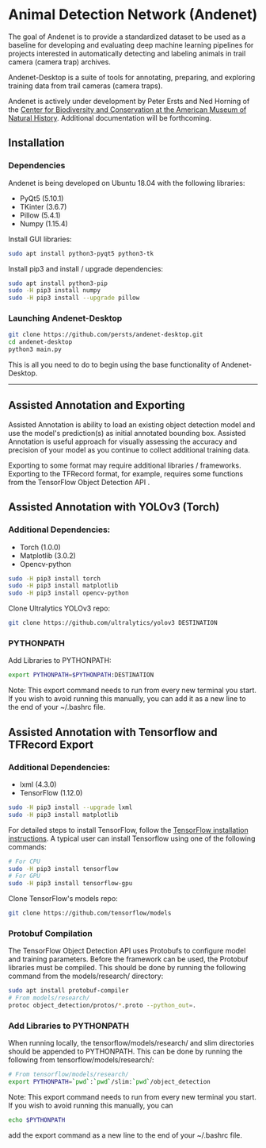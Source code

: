 # Animal Detection Network (Andenet)

The goal of Andenet is to provide a standardized dataset to be used as a baseline for developing and evaluating deep machine learning pipelines for projects interested in automatically detecting and labeling animals in trail camera (camera trap) archives.

Andenet-Desktop is a suite of tools for annotating, preparing, and exploring training data from trail cameras (camera traps).

Andenet is actively under development by Peter Ersts and Ned Horning of the [Center for Biodiversity and Conservation at the American Museum of Natural History](https://www.amnh.org/our-research/center-for-biodiversity-conservation). Additional documentation will be forthcoming.



## Installation

### Dependencies
Andenet is being developed on Ubuntu 18.04 with the following libraries:

* PyQt5 (5.10.1)
* TKinter (3.6.7)
* Pillow (5.4.1)
* Numpy (1.15.4)

Install GUI libraries:

``` bash
sudo apt install python3-pyqt5 python3-tk
```
Install pip3 and install / upgrade dependencies:

```bash
sudo apt install python3-pip
sudo -H pip3 install numpy
sudo -H pip3 install --upgrade pillow
```

### Launching Andenet-Desktop
```bash
git clone https://github.com/persts/andenet-desktop.git
cd andenet-desktop
python3 main.py
```
This is all you need to do to begin using the base functionality of Andenet-Desktop.

------





## Assisted Annotation and Exporting

Assisted Annotation is ability to load an existing object detection model and use the model's prediction(s) as initial annotated bounding box. Assisted Annotation is useful approach for visually assessing the accuracy and precision of your model as you continue to collect additional training data. 

Exporting to some format may require additional libraries / frameworks. Exporting to the TFRecord format, for example, requires some functions from the TensorFlow Object Detection API .



## Assisted Annotation with YOLOv3 (Torch)

### Additional Dependencies:
* Torch (1.0.0)
* Matplotlib (3.0.2)
* Opencv-python

``` bash
sudo -H pip3 install torch
sudo -H pip3 install matplotlib
sudo -H pip3 install opencv-python
```

Clone Ultralytics YOLOv3 repo:
``` bash
git clone https://github.com/ultralytics/yolov3 DESTINATION
```
### PYTHONPATH
Add Libraries to PYTHONPATH:
``` bash
export PYTHONPATH=$PYTHONPATH:DESTINATION
```
Note: This export command needs to run from every new terminal you start. If you wish to avoid running this manually, you can add it as a new line to the end of your ~/.bashrc file.





## Assisted Annotation with Tensorflow and TFRecord Export

### Additional Dependencies:
* lxml (4.3.0)
* TensorFlow (1.12.0)

```bash
sudo -H pip3 install --upgrade lxml
sudo -H pip3 install matplotlib
```

For detailed steps to install TensorFlow, follow the [TensorFlow installation instructions](https://www.tensorflow.org/install/). A typical user can install Tensorflow using one of the following commands:

``` bash
# For CPU
sudo -H pip3 install tensorflow
# For GPU
sudo -H pip3 install tensorflow-gpu
```
Clone TensorFlow's models repo:

``` bash
git clone https://github.com/tensorflow/models
```
### Protobuf Compilation
The TensorFlow Object Detection API uses Protobufs to configure model and training parameters. Before the framework can be used, the Protobuf libraries must be compiled. This should be done by running the following command from the models/research/ directory:

``` bash
sudo apt install protobuf-compiler
# From models/research/
protoc object_detection/protos/*.proto --python_out=.
```

### Add Libraries to PYTHONPATH
When running locally, the tensorflow/models/research/ and slim directories should be appended to PYTHONPATH. This can be done by running the following from tensorflow/models/research/:

``` bash
# From tensorflow/models/research/
export PYTHONPATH=`pwd`:`pwd`/slim:`pwd`/object_detection
```
Note: This export command needs to run from every new terminal you start. If you wish to avoid running this manually, you can 
``` bash
echo $PYTHONPATH
```
add the export command as a new line to the end of your ~/.bashrc file.


